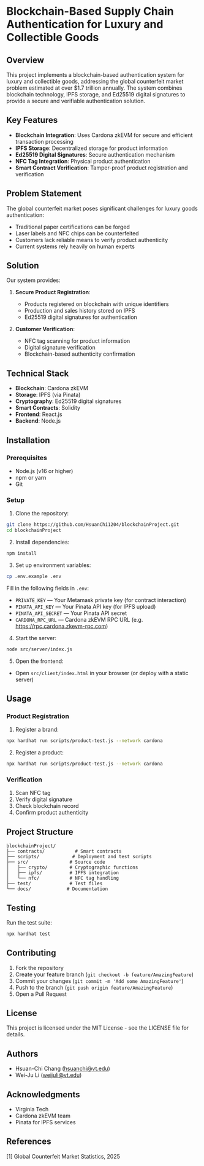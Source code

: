 # Blockchain-Based Supply Chain Authentication for Luxury and Collectible Goods

## Overview
This project implements a blockchain-based authentication system for luxury and collectible goods, addressing the global counterfeit market problem estimated at over $1.7 trillion annually. The system combines blockchain technology, IPFS storage, and Ed25519 digital signatures to provide a secure and verifiable authentication solution.

## Key Features
- **Blockchain Integration**: Uses Cardona zkEVM for secure and efficient transaction processing
- **IPFS Storage**: Decentralized storage for product information
- **Ed25519 Digital Signatures**: Secure authentication mechanism
- **NFC Tag Integration**: Physical product authentication
- **Smart Contract Verification**: Tamper-proof product registration and verification

## Problem Statement
The global counterfeit market poses significant challenges for luxury goods authentication:
- Traditional paper certifications can be forged
- Laser labels and NFC chips can be counterfeited
- Customers lack reliable means to verify product authenticity
- Current systems rely heavily on human experts

## Solution
Our system provides:
1. **Secure Product Registration**:
   - Products registered on blockchain with unique identifiers
   - Production and sales history stored on IPFS
   - Ed25519 digital signatures for authentication

2. **Customer Verification**:
   - NFC tag scanning for product information
   - Digital signature verification
   - Blockchain-based authenticity confirmation

## Technical Stack
- **Blockchain**: Cardona zkEVM
- **Storage**: IPFS (via Pinata)
- **Cryptography**: Ed25519 digital signatures
- **Smart Contracts**: Solidity
- **Frontend**: React.js
- **Backend**: Node.js

## Installation

### Prerequisites
- Node.js (v16 or higher)
- npm or yarn
- Git

### Setup
1. Clone the repository:
```bash
git clone https://github.com/HsuanChi1204/blockchainProject.git
cd blockchainProject
```

2. Install dependencies:
```bash
npm install
```

3. Set up environment variables:
```bash
cp .env.example .env
```
Fill in the following fields in `.env`:
- `PRIVATE_KEY` — Your Metamask private key (for contract interaction)
- `PINATA_API_KEY` — Your Pinata API key (for IPFS upload)
- `PINATA_API_SECRET` — Your Pinata API secret
- `CARDONA_RPC_URL` — Cardona zkEVM RPC URL (e.g. https://rpc.cardona.zkevm-rpc.com)

4. Start the server:
```bash
node src/server/index.js
```

5. Open the frontend:
- Open `src/client/index.html` in your browser (or deploy with a static server)

## Usage

### Product Registration
1. Register a brand:
```bash
npx hardhat run scripts/product-test.js --network cardona
```

2. Register a product:
```bash
npx hardhat run scripts/product-test.js --network cardona
```

### Verification
1. Scan NFC tag
2. Verify digital signature
3. Check blockchain record
4. Confirm product authenticity

## Project Structure
```
blockchainProject/
├── contracts/           # Smart contracts
├── scripts/            # Deployment and test scripts
├── src/               # Source code
│   ├── crypto/        # Cryptographic functions
│   ├── ipfs/          # IPFS integration
│   └── nfc/           # NFC tag handling
├── test/              # Test files
└── docs/             # Documentation
```

## Testing
Run the test suite:
```bash
npx hardhat test
```

## Contributing
1. Fork the repository
2. Create your feature branch (`git checkout -b feature/AmazingFeature`)
3. Commit your changes (`git commit -m 'Add some AmazingFeature'`)
4. Push to the branch (`git push origin feature/AmazingFeature`)
5. Open a Pull Request

## License
This project is licensed under the MIT License - see the LICENSE file for details.

## Authors
- Hsuan-Chi Chang (hsuanchi@vt.edu)
- Wei-Ju Li (weijuli@vt.edu)

## Acknowledgments
- Virginia Tech
- Cardona zkEVM team
- Pinata for IPFS services

## References
[1] Global Counterfeit Market Statistics, 2025
